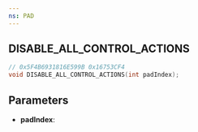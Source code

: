 ```yaml
---
ns: PAD
---
```

## DISABLE_ALL_CONTROL_ACTIONS

```c
// 0x5F4B6931816E599B 0x16753CF4
void DISABLE_ALL_CONTROL_ACTIONS(int padIndex);
```

## Parameters
* **padIndex**:
